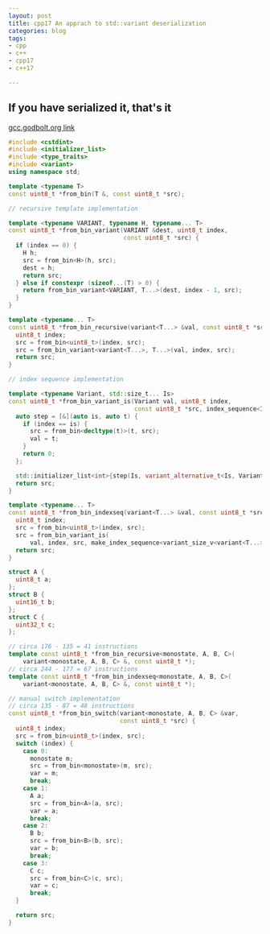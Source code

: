```yaml
---
layout: post
title: cpp17 An apprach to std::variant deserialization
categories: blog
tags:
- cpp
- c++
- cpp17
- c++17

---
```

## If you have serialized it, that's it 

[gcc.godbolt.org link](https://gcc.godbolt.org/#z:OYLghAFBqd5QCxAYwPYBMCmBRdBLAF1QCcAaPECAKxAEZSAbAQwDtRkBSAJgCFufSAZ1QBXYskwgA5NwDMeFsgYisAag6yAwskEF8LAhuwcADAEE5CpSszqtCwniYM8AL0zEA%2Bi91HTFrnlFZTUNTQIATwAHTE8CYiZCQT9zS2CbO00ANyZiJwMUsxFBBWBVFiYAW0xBKKYJVV10DT5U8wJMSqjmDszImIrq1QAVQrQWXVURBQIADjjVACoAM2JUSs8AIwUIYfUuADZSVXHJ6YN5giXBcQBKFv9/AHon1WJMZDESrNsOrp7bHh/p1MAYmAQ8KgWI92p1uuDbGF%2BqCqrYAGpmABKAEkzAA5YbHZGDWwACSJ0RR1QAdLSRmMoWcZpclqt1lsFJ4cnlWAQIBicfi9twDlhdMdznMFgosAAPUj%2BVRK5Uq1Vq9Uq05XSUsxY3ZC3dQAdlaZiVeGWqggMswsrsABENPbVCZDRwTYrlaTVAgHuYVfqHao2RtttCtKSjBAEMd9fdZKaVWKrk6fX6zcr3gQxCxGuJ00r3c7MAxBIDLVrbVFiFaSu5UMtadTdm7ZNgXW6Pf7M5hs8RcyGOSwubl8oYtALcQTjsMm1Hk8cbXaALSqeh5g0F42O1JGncWWH/BF9Skkpv0tv%2BLVTZkLFZrUOc96fYjfTAQbljsKz2lGfYHHIGGOa8dTvONjUTG8LmlFg5S3QNU0HMMwlA8dsGtWDbVjO54PEIMkM5T9eTCIiCi0H9qSMGc5zbD9nEXTD5Q3eNIKzHMN3TIsYTMF5VCXRpMAARxEUEGiBboQTBCEoW4v54V6JFT1RVQ0VHXlYz0EAQDrWICHPbFkkvcwQNvK573ZMMRx5AxPDwQR%2BTUgxVEAiVTL4xiFW7DVvJ8tUTOgsz9QYuVPDLYTRMwMIDJo7BO0gpgRCIRoOiiIMOAAVj4Q4MvtCAEqSuzjny1BVAIOLPXNS0MLlB1Uzs8qvOVBDZGdAjw00LAlGRCAyqjAhsM3BMKuVQCg3HSDCz3Ya2P7F0ty4oa2gzJotIcCFnDcDxvDs8dNBmPwTV0TAoggAzjlIghPGcDp%2B3BPAfjiKLBGOVTrLQ90%2BD3W45ymxaMxm3N9U4qalrkgETwGVFz1GIyzH8qUzLa2zGLCui3u/GL/xck5GW1Ny9TuCDPVQ9y4L%2BpVmtah8hxQ0yoyXAaWM9Sng2pyyLts%2BzhqVbGGY3Y5KiYABrWIl1CoSRMUSKtA5nSuRIxzdoovxL1o24me7AGOL%2Brilt0YgRGQK4zQ%2B4m3KYYHHT%2B/XDauHgie7SVaAOBZNkt9MbaN1RNAdjNJVkLgFk4HXftNZ5XmQPBxCYNcjQOVRV1oWR0qDAAWWh3M96SJn8MHj3h3UkefL57ulzRKihVBdARY4zGOARvajYaLrCCuWCrgga9UOvVAbzQ/xFYDcaghGlg1niI6j5AY64VPU4T2OjSDA4l4ULPIRzw95NsAu7yRpcwtbyvq46Wv6%2BOfvaObxWj/bk/MDP3uL4Hw4h4mPGArHzjzF4wWWBEZwjQADuhBkAID4sCaoUkN7hxOFPGOScU6rlmEvVMqdZiZ3iLbDeyRjLDxJuZR8w5BAgIIGAtGX4tBtw7l3HufcX4AVyJ5DMvlWF%2BXwfjcCptHZuSXLhZA%2BE2YKFpgFemHlmLwVIWAq0S4GosJOEwMsLoQDc1UNQ%2B%2BaitwBjwohIR7V1Gdw6FGSojMtEjVyEGSoZilSbHeMLMx08lG0BUY1JUZoLbk1VCzNqYQLC0SYKYzxKpuRBg8RNZUtjMD2KCQopRXAXHyKVPbN2MSKY6JaqzCywitB8FopsQJ4SeYWNTCkwpqhInRPCY42wsgElqh9sHMp3i9FhEvuhZABTVEhNTI01RFShbzRBgef6vZ2JAxDvuKQtxGDSHSlIUgLBpAmHmagaQ/deD8EaKIcQiJAi0HmQQJZUzplCxAKnLg1JZipwOLIWY6V0rnOdrMFeRwGDSFTvMxZUhlmkFWVIeZggQAmFIIc75UzSBwFgEgNAXQ8AMA8OQSgMKohwo8CAXIlRgCzC4MC5YcKbqAogJsI5pAwy5AiNIfZpAYVQIIAAeRYAwClYLSBYD/sAeFJL8DPghD8QFLLbQfESpIKQVKZglhJS4Wx5LNAYBFVS%2BIQIjnTOYGwFA/B%2BCMDwJsQFkBpmoCiNnfly4mhOk4Bs3gXAY7LjpYIBOlRkBRBEGakgHRZTLkqLIAF2yJB0BVbMz5JK/lYgALKqGAMgARsxqRcCtLgQgJB9iyHXLK2F8KaxyFoIadZWUeAHOVSckA6UjTUloOlWQBxaBz2LbMZNAdU4zKkB80glQ6AmGBV8n5fyAVApBQWxtXB5mttoO2hZQbpD5rBerUgPxXwbzOUAA%3D%3D%3D)

```cpp
#include <cstdint>
#include <initializer_list>
#include <type_traits>
#include <variant>
using namespace std;

template <typename T>
const uint8_t *from_bin(T &, const uint8_t *src);

// recursive template implementation

template <typename VARIANT, typename H, typename... T>
const uint8_t *from_bin_variant(VARIANT &dest, uint8_t index,
                                const uint8_t *src) {
  if (index == 0) {
    H h;
    src = from_bin<H>(h, src);
    dest = h;
    return src;
  } else if constexpr (sizeof...(T) > 0) {
    return from_bin_variant<VARIANT, T...>(dest, index - 1, src);
  }
}

template <typename... T>
const uint8_t *from_bin_recursive(variant<T...> &val, const uint8_t *src) {
  uint8_t index;
  src = from_bin<uint8_t>(index, src);
  src = from_bin_variant<variant<T...>, T...>(val, index, src);
  return src;
}

// index sequence implementation

template <typename Variant, std::size_t... Is>
const uint8_t *from_bin_variant_is(Variant val, uint8_t index,
                                   const uint8_t *src, index_sequence<Is...>) {
  auto step = [&](auto is, auto t) {
    if (index == is) {
      src = from_bin<decltype(t)>(t, src);
      val = t;
    }
    return 0;
  };

  std::initializer_list<int>{step(Is, variant_alternative_t<Is, Variant>{})...};
  return src;
}

template <typename... T>
const uint8_t *from_bin_indexseq(variant<T...> &val, const uint8_t *src) {
  uint8_t index;
  src = from_bin<uint8_t>(index, src);
  src = from_bin_variant_is(
      val, index, src, make_index_sequence<variant_size_v<variant<T...>>>());
  return src;
}

struct A {
  uint8_t a;
};
struct B {
  uint16_t b;
};
struct C {
  uint32_t c;
};

// circa 176 - 135 = 41 instructions
template const uint8_t *from_bin_recursive<monostate, A, B, C>(
    variant<monostate, A, B, C> &, const uint8_t *);
// circa 244 - 177 = 67 instructions
template const uint8_t *from_bin_indexseq<monostate, A, B, C>(
    variant<monostate, A, B, C> &, const uint8_t *);

// manual switch implementation
// circa 135 - 87 = 48 instructions
const uint8_t *from_bin_switch(variant<monostate, A, B, C> &var,
                               const uint8_t *src) {
  uint8_t index;
  src = from_bin<uint8_t>(index, src);
  switch (index) {
    case 0:
      monostate m;
      src = from_bin<monostate>(m, src);
      var = m;
      break;
    case 1:
      A a;
      src = from_bin<A>(a, src);
      var = a;
      break;
    case 2:
      B b;
      src = from_bin<B>(b, src);
      var = b;
      break;
    case 3:
      C c;
      src = from_bin<C>(c, src);
      var = c;
      break;
  }

  return src;
}
```